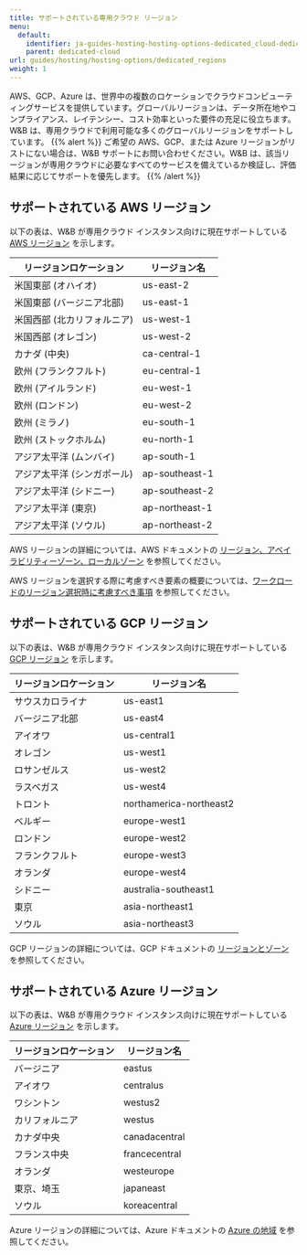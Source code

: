 ```yaml
---
title: サポートされている専用クラウド リージョン
menu:
  default:
    identifier: ja-guides-hosting-hosting-options-dedicated_cloud-dedicated_regions
    parent: dedicated-cloud
url: guides/hosting/hosting-options/dedicated_regions
weight: 1
---
```


AWS、GCP、Azure は、世界中の複数のロケーションでクラウドコンピューティングサービスを提供しています。グローバルリージョンは、データ所在地やコンプライアンス、レイテンシー、コスト効率といった要件の充足に役立ちます。W&B は、専用クラウドで利用可能な多くのグローバルリージョンをサポートしています。
{{% alert %}}
ご希望の AWS、GCP、または Azure リージョンがリストにない場合は、W&B サポートにお問い合わせください。W&B は、該当リージョンが専用クラウドに必要なすべてのサービスを備えているか検証し、評価結果に応じてサポートを優先します。
{{% /alert %}}

## サポートされている AWS リージョン
以下の表は、W&B が専用クラウド インスタンス向けに現在サポートしている [AWS リージョン](https://docs.aws.amazon.com/AmazonRDS/latest/UserGuide/Concepts.RegionsAndAvailabilityZones.html) を示します。

| リージョンロケーション | リージョン名 |
|-------------|--------|
|米国東部 (オハイオ)| us-east-2|
|米国東部 (バージニア北部)|us-east-1|
|米国西部 (北カリフォルニア)|us-west-1|
|米国西部 (オレゴン)|us-west-2|
|カナダ (中央)|ca-central-1|
|欧州 (フランクフルト)|eu-central-1|
|欧州 (アイルランド)|eu-west-1|
|欧州 (ロンドン)|eu-west-2|
|欧州 (ミラノ)|eu-south-1|
|欧州 (ストックホルム)|eu-north-1|
|アジア太平洋 (ムンバイ)|ap-south-1|
|アジア太平洋 (シンガポール)| ap-southeast-1|
|アジア太平洋 (シドニー)|ap-southeast-2|
|アジア太平洋 (東京)|ap-northeast-1|
|アジア太平洋 (ソウル)|ap-northeast-2|

AWS リージョンの詳細については、AWS ドキュメントの [リージョン、アベイラビリティーゾーン、ローカルゾーン](https://docs.aws.amazon.com/AmazonRDS/latest/UserGuide/Concepts.RegionsAndAvailabilityZones.html) を参照してください。

AWS リージョンを選択する際に考慮すべき要素の概要については、[ワークロードのリージョン選択時に考慮すべき事項](https://aws.amazon.com/blogs/architecture/what-to-consider-when-selecting-a-region-for-your-workloads/) を参照してください。

## サポートされている GCP リージョン
以下の表は、W&B が専用クラウド インスタンス向けに現在サポートしている [GCP リージョン](https://cloud.google.com/compute/docs/regions-zones) を示します。

| リージョンロケーション | リージョン名 |
|-------------|--------|
|サウスカロライナ|us-east1|
|バージニア北部|us-east4|
|アイオワ|us-central1|
|オレゴン|us-west1|
|ロサンゼルス|us-west2|
|ラスベガス|us-west4|
|トロント|northamerica-northeast2|
|ベルギー|europe-west1|
|ロンドン|europe-west2|
|フランクフルト|europe-west3|
|オランダ|europe-west4|
|シドニー|australia-southeast1|
|東京|asia-northeast1|
|ソウル|asia-northeast3|

GCP リージョンの詳細については、GCP ドキュメントの [リージョンとゾーン](https://cloud.google.com/compute/docs/regions-zones) を参照してください。

## サポートされている Azure リージョン
以下の表は、W&B が専用クラウド インスタンス向けに現在サポートしている [Azure リージョン](https://azure.microsoft.com/explore/global-infrastructure/geographies/#geographies) を示します。

| リージョンロケーション | リージョン名 |
|-------------|--------|
|バージニア|eastus|
|アイオワ|centralus|
|ワシントン|westus2|
|カリフォルニア|westus|
|カナダ中央|canadacentral|
|フランス中央|francecentral|
|オランダ|westeurope|
|東京、埼玉|japaneast|
|ソウル|koreacentral|

Azure リージョンの詳細については、Azure ドキュメントの [Azure の地域](https://azure.microsoft.com/explore/global-infrastructure/geographies/#overview) を参照してください。